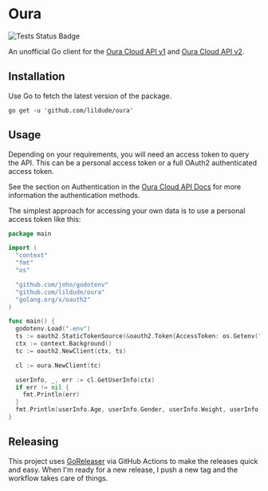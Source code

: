 # Oura

![Tests Status Badge](https://github.com/lildude/oura/workflows/Tests/badge.svg)

An unofficial Go client for the [Oura Cloud API v1](https://cloud.ouraring.com/docs/) and [Oura Cloud API v2](https://cloud.ouraring.com/v2/docs/).

## Installation

Use Go to fetch the latest version of the package.

```shell
go get -u 'github.com/lildude/oura'
```

## Usage

Depending on your requirements, you will need an access token to query the API. This can be a personal access token or a full OAuth2 authenticated access token.

See the section on Authentication in the [Oura Cloud API Docs](https://cloud.ouraring.com/v2/docs) for more information the authentication methods.

The simplest approach for accessing your own data is to use a personal access token like this:

```go
package main

import (
  "context"
  "fmt"
  "os"

  "github.com/joho/godotenv"
  "github.com/lildude/oura"
  "golang.org/x/oauth2"
)

func main() {
  godotenv.Load(".env")
  ts := oauth2.StaticTokenSource(&oauth2.Token{AccessToken: os.Getenv("OURA_ACCESS_TOKEN")})
  ctx := context.Background()
  tc := oauth2.NewClient(ctx, ts)

  cl := oura.NewClient(tc)

  userInfo, _, err := cl.GetUserInfo(ctx)
  if err != nil {
    fmt.Println(err)
  }
  fmt.Println(userInfo.Age, userInfo.Gender, userInfo.Weight, userInfo.Email)
}
```

## Releasing

This project uses [GoReleaser](https://goreleaser.com) via GitHub Actions to make the releases quick and easy. When I'm ready for a new release, I push a new tag and the workflow takes care of things.

